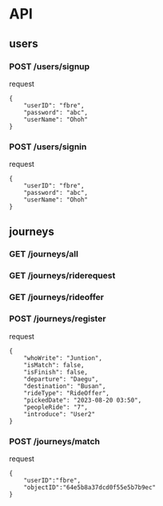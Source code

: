 # API

## users
### POST /users/signup
request
```
{
    "userID": "fbre",
    "password": "abc",
    "userName": "Ohoh"
}
```

### POST /users/signin
request
```
{
    "userID": "fbre",
    "password": "abc",
    "userName": "Ohoh"
}
```

## journeys
### GET /journeys/all

### GET /journeys/riderequest

### GET /journeys/rideoffer

### POST /journeys/register
request
```
{
    "whoWrite": "Juntion",
    "isMatch": false,
    "isFinish": false,
    "departure": "Daegu",
    "destination": "Busan",
    "rideType": "RideOffer",
    "pickedDate": "2023-08-20 03:50",
    "peopleRide": "7",
    "introduce": "User2"
}
```

### POST /journeys/match
request
```
{
    "userID":"fbre",
    "objectID":"64e5b8a37dcd0f55e5b7b9ec"
}
```